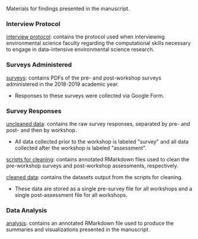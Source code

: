 Materials for findings presented in the manuscript. 

### Interview Protocol

[interview protocol](): contains the protocol used when interviewing environmental science faculty regarding the computational skills necessary to engage in data-intensive environmental science research.

### Surveys Administered 

[surveys](): contains PDFs of the pre- and post-workshop surveys administered in the 2018-2019 academic year. 

- Responses to these surveys were collected via Google Form.

### Survey Responses 

[uncleaned data](): contains the raw survey responses, separated by pre- and post- and then by workshop.  

- All data collected prior to the workshop is labeled "survey" and all data collected after the workshop is labeled "assessment". 

[scripts for cleaning](): contains annotated RMarkdown files used to clean the pre-workshop surveys and post-workshop assessments, respectively. 

[cleaned data](): contains the datasets output from the scripts for cleaning. 

- These data are stored as a single pre-survey file for all workshops and a single post-assessment file for all workshops. 

### Data Analysis 

[analysis](): contains an annotated RMarkdown file used to produce the summaries and visualizations presented in the manuscript. 
